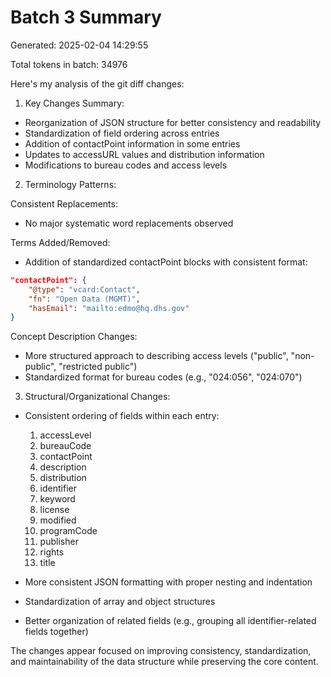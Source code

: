 # Batch 3 Summary

Generated: 2025-02-04 14:29:55

Total tokens in batch: 34976

Here's my analysis of the git diff changes:

1. Key Changes Summary:
- Reorganization of JSON structure for better consistency and readability
- Standardization of field ordering across entries
- Addition of contactPoint information in some entries
- Updates to accessURL values and distribution information
- Modifications to bureau codes and access levels

2. Terminology Patterns:

Consistent Replacements:
- No major systematic word replacements observed

Terms Added/Removed:
- Addition of standardized contactPoint blocks with consistent format:
```json
"contactPoint": {
    "@type": "vcard:Contact",
    "fn": "Open Data (MGMT)", 
    "hasEmail": "mailto:edmo@hq.dhs.gov"
}
```

Concept Description Changes:
- More structured approach to describing access levels ("public", "non-public", "restricted public")
- Standardized format for bureau codes (e.g., "024:056", "024:070")

3. Structural/Organizational Changes:
- Consistent ordering of fields within each entry:
  1. accessLevel
  2. bureauCode
  3. contactPoint
  4. description
  5. distribution
  6. identifier
  7. keyword
  8. license
  9. modified
  10. programCode
  11. publisher
  12. rights
  13. title

- More consistent JSON formatting with proper nesting and indentation
- Standardization of array and object structures
- Better organization of related fields (e.g., grouping all identifier-related fields together)

The changes appear focused on improving consistency, standardization, and maintainability of the data structure while preserving the core content.
